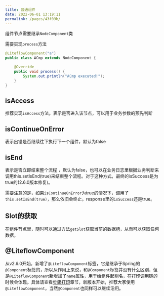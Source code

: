 ```yaml
---
title: 普通组件
date: 2022-06-01 13:19:11
permalink: /pages/43f09b/
---
```


组件节点需要继承`NodeComponent`类

需要实现`process`方法

```java
@LiteflowComponent("a")
public class ACmp extends NodeComponent {

	@Override
	public void process() {
		System.out.println("ACmp executed!");
	}
}
```

## isAccess

推荐实现`isAccess`方法，表示是否进入该节点，可以用于业务参数的预先判断

## isContinueOnError

表示出错是否继续往下执行下一个组件，默认为false

## isEnd

表示是否立即结束整个流程 ，默认为false，也可以在业务日志里根据业务判断来调用this.setIsEnd(true)来结束整个流程。对于这种方式，最终的isSuccess是为true的(2.6.0版本修复)。

需要注意的是，如果`isContinueOnError`为true的情况下，调用了`this.setIsEnd(true)`，那么依旧会终止。response里的`isSuccess`还是true。

## Slot的获取

在组件节点里，随时可以通过方法`getSlot`获取当前的数据槽，从而可以获取任何数据。

## @LiteflowComponent

从v2.6.0开始，新增了`@LiteflowComponent`标签，它是继承于Spring的`@Component`标签的，所以从作用上来说，和`@Component`标签并没有什么区别，但是`@LiteflowComponent`新增加了`name`属性，用于给组件起别名，在打印调用链的时候会体现。具体请查看[步骤打印](/pages/ce6352/)章节，新版本开始，推荐大家使用`@LiteflowComponent`，当然`@Component`也同样可以继续沿用。